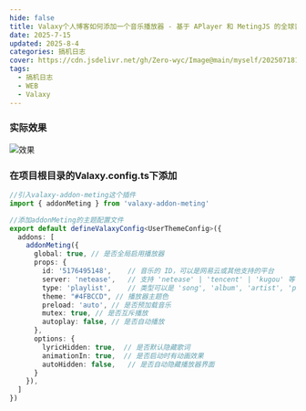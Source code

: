 ```yaml
---
hide: false
title: Valaxy个人博客如何添加一个音乐播放器 - 基于 APlayer 和 MetingJS 的全球音乐播放器
date: 2025-7-15
updated: 2025-8-4
categories: 搞机日志
cover: https://cdn.jsdelivr.net/gh/Zero-wyc/Image@main/myself/20250718180948060.gif
tags:
  - 搞机日志
  - WEB
  - Valaxy
---
```


### 实际效果

![效果](https://cdn.jsdelivr.net/gh/Zero-wyc/Image@main/myself/20250718180948060.gif)

<!-- more -->

### 在项目根目录的Valaxy.config.ts下添加

```typescript
//引入valaxy-addon-meting这个插件
import { addonMeting } from 'valaxy-addon-meting'
```

```typescript
//添加addonMeting的主题配置文件
export default defineValaxyConfig<UserThemeConfig>({
  addons: [
    addonMeting({
      global: true, // 是否全局启用播放器
      props: {
        id: '5176495148',    // 音乐的 ID，可以是网易云或其他支持的平台
        server: 'netease',   // 支持 'netease' | 'tencent' | 'kugou' 等
        type: 'playlist',    // 类型可以是 'song', 'album', 'artist', 'playlist'
        theme: "#4FBCCD", // 播放器主题色
        preload: 'auto', // 是否预加载音乐
        mutex: true, // 是否互斥播放
        autoplay: false, // 是否自动播放
      },
      options: {
        lyricHidden: true,  // 是否默认隐藏歌词
        animationIn: true,  // 是否启动时有动画效果
        autoHidden: false,   // 是否自动隐藏播放器界面
      }
    }),
  ]
})
```

